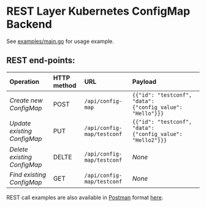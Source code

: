 REST Layer Kubernetes ConfigMap Backend
=======================================

See [examples/main.go](https://github.com/Segence/rest-layer-kubernetes-configmap/blob/master/examples/main.go) for usage example.

## REST end-points:

| **Operation**               | **HTTP method** | **URL**                    | **Payload**                                                   |
|:----------------------------|:----------------|:---------------------------|:--------------------------------------------------------------|
| *Create new ConfigMap*      | POST            | `/api/config-map`          | `{{"id": "testconf", "data": {"config_value": "Hello"}}}`     |
| *Update existing ConfigMap* | PUT             | `/api/config-map/testconf` | `{{"id": "testconf", "data": {"config_value": "Hello2"}}}`    |
| *Delete existing ConfigMap* | DELTE           | `/api/config-map/testconf` | *None*                                                        |
| *Find existing ConfigMap*   | GET             | `/api/config-map/testconf` | *None*                                                        |

REST call examples are also available in [Postman](https://www.getpostman.com/) format [here](https://github.com/Segence/rest-layer-kubernetes-configmap/blob/master/examples/REST-Layer-Kubernetes-ConfigMap.postman_collection.json).

